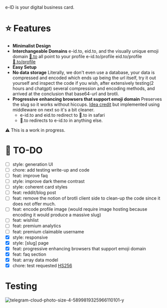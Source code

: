 e-ID is your digital business card.

# ⭐ Features
- **Minimalist Design**
- **Interchangeable Domains** e-id.to, eid.to, and the visually unique emoji domain [👤️️.to](xn--mq8h.to) all point to your profile e-id.to/profile eid.to/profile [👤️️.to/profile](xn--mq8h.to/profile)
- **Easy Setup**
- **No data storage** Literally, we don't even use a database, your data is compressed and encoded which ends up being the url itself, try it out yourself and inspect the code if you wish, after extensively testing(2 hours and chatgpt) several compression and encoding methods, and arrived at the conclusion that base64-url and brotli.
- **Progressive enhancing browsers that support emoji domain** Preserves the slug so it works without hiccups. [Idea credit](https://github.com/jonroig/emojiurlifier) but implemented using middleware on next so it's a bit cleaner.
  - e-id.to and eid.to redirect to 👤️️️️.to in safari
  - 👤.to redirects to e-id.to in anything else.



⚠️ This is a work in progress.

# 📝 TO-DO
- [ ] style: generation UI
- [ ] chore: add testing write-up and code
- [ ] feat: improve faq
- [ ] style: improve dark theme contrast
- [ ] style: coherent card styles
- [ ] feat: reddit/blog post
- [ ] feat: remove the notion of brotli client side to clean-up the code since it does not offer much.
- [ ] feat: encode profile image (would require image hosting because encoding it would produce a massive slug)
- [ ] feat: wishlist
- [ ] feat: premium analytics
- [ ] feat: premium claimable username
- [x] style: responsive
- [x] style: [slug] page
- [x] feat: progressive enhancing browsers that support emoji domain
- [x] feat: faq section
- [x] feat: array data model
- [x] chore: test requested [HS256](https://pypi.org/project/python-jose/)

# Testing
![telegram-cloud-photo-size-4-5899819325966110101-y](https://github.com/adriangalilea/e-id/assets/90320947/a06d37a0-54b9-4aec-ae14-a096bcac31f9)
